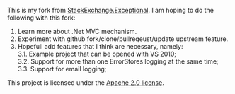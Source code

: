 This is my fork from [StackExchange.Exceptional](https://github.com/NickCraver/StackExchange.Exceptional). I am hoping to do the following with this fork:  
1. Learn more about .Net MVC mechanism.  
2. Experiment with github fork/clone/pullreqeust/update upstream feature.  
3. Hopefull add features that I think are necessary, namely:  
	3.1. Example project that can be opened with VS 2010;  
	3.2. Support for more than one ErrorStores logging at the same time;  
	3.3. Support for email logging;  

This project is licensed under the [Apache 2.0 license](http://www.apache.org/licenses/LICENSE-2.0).   